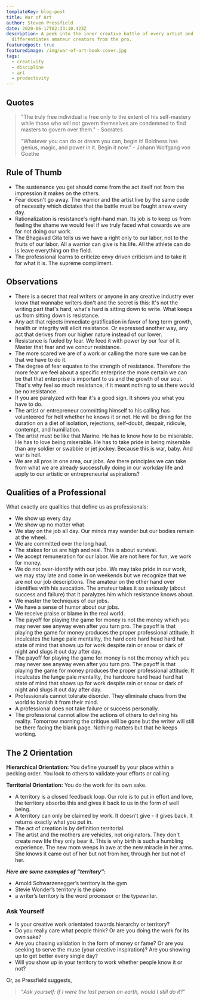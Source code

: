 ```yaml
---
templateKey: blog-post
title: War of Art
author: Steven Pressfield
date: 2020-06-17T02:33:10.423Z
description: A peek into the inner creative battle of every artist and what
  differentiates amateur creators from the pro.
featuredpost: true
featuredimage: /img/war-of-art-book-cover.jpg
tags:
  - creativity
  - discipline
  - art
  - productivity
---
```



## Quotes

> "The truly free individual is free only to the extent of his self-mastery while those who will not govern themselves are condemned to find masters to govern over them." - Socrates
>
> "Whatever you can do or dream you can, begin it! Boldness has genius, magic, and power in it. Begin it now." - Johann Wolfgang von Goethe



## Rule of Thumb

* The sustenance you get should come from the act itself not from the impression it makes on the others.
* Fear doesn't go away. The warrior and the artist live by the same code of necessity which dictates that the battle must be fought anew every day.
* Rationalization is resistance's right-hand man. Its job is to keep us from feeling the shame we would feel if we truly faced what cowards we are for not doing our work.
* The Bhagavad Gita tells us we have a right only to our labor, not to the fruits of our labor. All a warrior can give is his life. All the athlete can do is leave everything on the field.
* The professional learns to criticize envy driven criticism and to take it for what it is. The supreme compliment.

## Observations

* There is a secret that real writers or anyone in any creative industry ever know that wannabe writers don't and the secret is this: It's not the writing part that's hard, what's hard is sitting down to write. What keeps us from sitting down is resistance.
* Any act that rejects immediate gratification in favor of long term growth, health or integrity will elicit resistance. Or expressed another way, any act that derives from our higher nature instead of our lower.
* Resistance is fueled by fear. We feed it with power by our fear of it. Master that fear and we concur resistance.
* The more scared we are of a work or calling the more sure we can be that we have to do it.
* The degree of fear equates to the strength of resistance. Therefore the more fear we feel about a specific enterprise the more certain we can be that that enterprise is important to us and the growth of our soul. That's why feel so much resistance, if it meant nothing to us there would be no resistance.
* If you are paralyzed with fear it's a good sign. It shows you what you have to do.
* The artist or entrepreneur committing himself to his calling has volunteered for hell whether he knows it or not. He will be dining for the duration on a diet of isolation, rejections, self-doubt, despair, ridicule, contempt, and humiliation.
* The artist must be like that Marine. He has to know how to be miserable. He has to love being miserable. He has to take pride in being miserable than any soldier or swabbie or jet jockey. Because this is war, baby. And war is hell.
* We are all pros in one area, our jobs. Are there principles we can take from what we are already successfully doing in our workday life and apply to our artistic or entrepreneurial aspirations?



## Qualities of a Professional

What exactly are qualities that define us as professionals:

* We show up every day
* We show up no matter what
* We stay on the job all day. Our minds may wander but our bodies remain at the wheel.
* We are committed over the long haul.
* The stakes for us are high and real. This is about survival.
* We accept remuneration for our labor. We are not here for fun, we work for money.
* We do not over-identify with our jobs. We may take pride in our work, we may stay late and come in on weekends but we recognize that we are not our job descriptions. The amateur on the other hand over identifies with his avocation. The amateur takes it so seriously (about success and failure) that it paralyzes him which resistance knows about.
* We master the techniques of our jobs.
* We have a sense of humor about our jobs.
* We receive praise or blame in the real world.
* The payoff for playing the game for money is not the money which you may never see anyway even after you turn pro. The payoff is that playing the game for money produces the proper professional attitude. It inculcates the lunge pale mentality, the hard core hard head hard hat state of mind that shows up for work despite rain or snow or dark of night and slugs it out day after day.
* The payoff for playing the game for money is not the money which you may never see anyway even after you turn pro. The payoff is that playing the game for money produces the proper professional attitude. It inculcates the lunge pale mentality, the hardcore hard head hard hat state of mind that shows up for work despite rain or snow or dark of night and slugs it out day after day.
* Professionals cannot tolerate disorder. They eliminate chaos from the world to banish it from their mind.
* A professional does not take failure or success personally.
* The professional cannot allow the actions of others to defining his reality. Tomorrow morning the critique will be gone but the writer will still be there facing the blank page. Nothing matters but that he keeps working.

## The 2 Orientation

**Hierarchical Orientation:** You define yourself by your place within a pecking order. You look to others to validate your efforts or calling.

**Territorial Orientation:** You do the work for its own sake.

* A territory is a closed feedback loop. Our role is to put in effort and love, the territory absorbs this and gives it back to us in the form of well being.
* A territory can only be claimed by work. It doesn't give - it gives back. It returns exactly what you put in.
* The act of creation is by definition territorial.
* The artist and the mothers are vehicles, not originators. They don't create new life they only bear it. This is why birth is such a humbling experience. The new mom weeps in awe at the new miracle in her arms. She knows it came out of her but not from her, through her but not of her.

***Here are some examples of “territory”:***

* Arnold Schwarzenegger’s territory is the gym
* Stevie Wonder’s territory is the piano
* a writer’s territory is the word processor or the typewriter.



### Ask Yourself

* Is your creative work orientated towards hierarchy or territory?
* Do you really care what people think? Or are you doing the work for its own sake?
* Are you chasing validation in the form of money or fame? Or are you seeking to serve the muse (your creative inspiration)? Are you showing up to get better every single day?
* Will you show up in your territory to work whether people know it or not?

Or, as Pressfield suggests,

> “*Ask yourself: If I were the last person on earth, would I still do it?*”